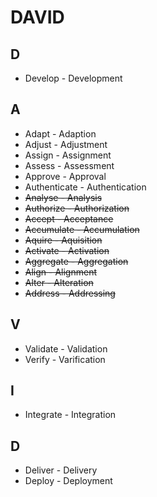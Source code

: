 # DAVID

## D

* Develop - Development

## A

* Adapt - Adaption
* Adjust - Adjustment
* Assign - Assignment
* Assess - Assessment
* Approve - Approval
* Authenticate - Authentication
* ~~Analyse - Analysis~~
* ~~Authorize - Authorization~~
* ~~Accept - Acceptance~~
* ~~Accumulate - Accumulation~~
* ~~Aquire - Aquisition~~
* ~~Activate - Activation~~
* ~~Aggregate - Aggregation~~
* ~~Align - Alignment~~
* ~~Alter - Alteration~~
* ~~Address - Addressing~~

## V

* Validate - Validation
* Verify - Varification

## I

* Integrate - Integration

## D

* Deliver - Delivery
* Deploy - Deployment
